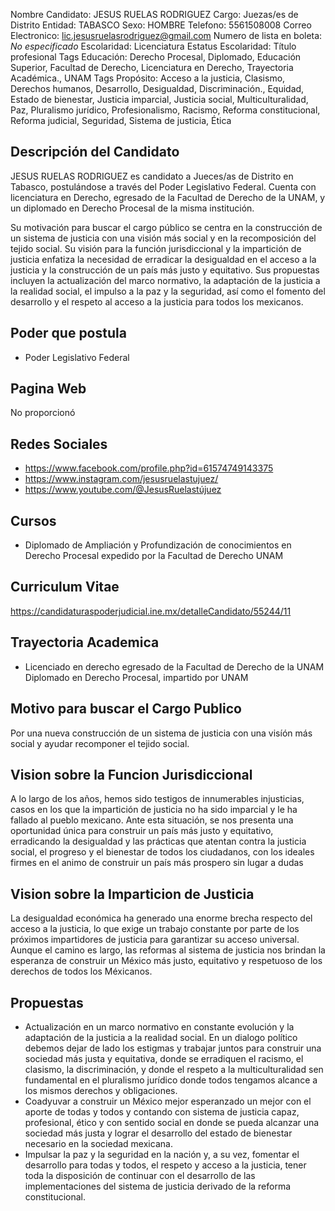 Nombre Candidato: JESUS RUELAS RODRIGUEZ
Cargo: Juezas/es de Distrito
Entidad: TABASCO
Sexo: HOMBRE
Telefono: 5561508008
Correo Electronico: lic.jesusruelasrodriguez@gmail.com
Numero de lista en boleta: *No especificado*
Escolaridad: Licenciatura
Estatus Escolaridad: Título profesional
Tags Educación: Derecho Procesal, Diplomado, Educación Superior, Facultad de Derecho, Licenciatura en Derecho, Trayectoria Académica., UNAM
Tags Propósito: Acceso a la justicia, Clasismo, Derechos humanos, Desarrollo, Desigualdad, Discriminación., Equidad, Estado de bienestar, Justicia imparcial, Justicia social, Multiculturalidad, Paz, Pluralismo jurídico, Profesionalismo, Racismo, Reforma constitucional, Reforma judicial, Seguridad, Sistema de justicia, Ética


## Descripción del Candidato 

JESUS RUELAS RODRIGUEZ es candidato a Jueces/as de Distrito en Tabasco, postulándose a través del Poder Legislativo Federal. Cuenta con licenciatura en Derecho, egresado de la Facultad de Derecho de la UNAM, y un diplomado en Derecho Procesal de la misma institución.

Su motivación para buscar el cargo público se centra en la construcción de un sistema de justicia con una visión más social y en la recomposición del tejido social. Su visión para la función jurisdiccional y la impartición de justicia enfatiza la necesidad de erradicar la desigualdad en el acceso a la justicia y la construcción de un país más justo y equitativo. Sus propuestas incluyen la actualización del marco normativo, la adaptación de la justicia a la realidad social, el impulso a la paz y la seguridad, así como el fomento del desarrollo y el respeto al acceso a la justicia para todos los mexicanos.


## Poder que postula

- Poder Legislativo Federal


## Pagina Web

No proporcionó


## Redes Sociales

- https://www.facebook.com/profile.php?id=61574749143375
- https://www.instagram.com/jesusruelastujuez/
- https://www.youtube.com/@JesusRuelastújuez


## Cursos

- Diplomado de Ampliación y Profundización de conocimientos en Derecho Procesal expedido por la Facultad de Derecho UNAM


## Curriculum Vitae

https://candidaturaspoderjudicial.ine.mx/detalleCandidato/55244/11


## Trayectoria Academica

- Licenciado en derecho egresado de la Facultad de Derecho de la UNAM Diplomado en Derecho Procesal, impartido por UNAM


## Motivo para buscar el Cargo Publico

Por una nueva construcción de un sistema de justicia con una visíón más social y ayudar recomponer el tejido social.


## Vision sobre la Funcion Jurisdiccional

A lo largo de los años, hemos sido testigos de innumerables injusticias, casos en los que la impartición de justicia no ha sido imparcial y le ha fallado al pueblo mexicano. Ante esta situación, se nos presenta una oportunidad única para construir un país más justo y equitativo, erradicando la desigualdad y las prácticas que atentan contra la justicia social, el progreso y el bienestar de todos los ciudadanos, con los ideales firmes en el animo de construir un país más prospero sin lugar a dudas


## Vision sobre la Imparticion de Justicia

La desigualdad económica ha generado una enorme brecha respecto del acceso a la justicia, lo que exige un trabajo constante por parte de los próximos impartidores de justicia para garantizar su acceso universal. Aunque el camino es largo, las reformas al sistema de justicia nos brindan la esperanza de construir un México más justo, equitativo y respetuoso de los derechos de todos los Méxicanos.


## Propuestas

- Actualización en un marco normativo en constante evolución y la adaptación de la justicia a la realidad social. En un dialogo  político debemos dejar de lado los estigmas y trabajar juntos para construir una sociedad más justa y equitativa, donde se erradiquen el racismo, el clasismo, la discriminación, y donde el respeto a la multiculturalidad sen fundamental en el pluralismo jurídico donde todos tengamos alcance a los mismos derechos y obligaciones.
- Coadyuvar a construir un México mejor esperanzado un mejor con el aporte de todas y todos y contando con sistema de justicia capaz, profesional, ético y con sentido social en donde se pueda alcanzar una sociedad más justa y lograr el desarrollo del estado de bienestar necesario en la sociedad mexicana.
- Impulsar la paz y la seguridad en la nación y, a su vez, fomentar el desarrollo para todas y todos, el respeto y acceso a la justicia, tener toda la disposición de continuar con el desarrollo de las implementaciones del sistema de justicia derivado de la reforma constitucional.

